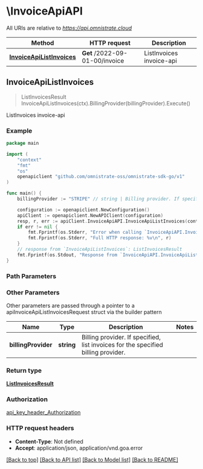 # \InvoiceApiAPI

All URIs are relative to *https://api.omnistrate.cloud*

Method | HTTP request | Description
------------- | ------------- | -------------
[**InvoiceApiListInvoices**](InvoiceApiAPI.md#InvoiceApiListInvoices) | **Get** /2022-09-01-00/invoice | ListInvoices invoice-api



## InvoiceApiListInvoices

> ListInvoicesResult InvoiceApiListInvoices(ctx).BillingProvider(billingProvider).Execute()

ListInvoices invoice-api

### Example

```go
package main

import (
	"context"
	"fmt"
	"os"
	openapiclient "github.com/omnistrate-oss/omnistrate-sdk-go/v1"
)

func main() {
	billingProvider := "STRIPE" // string | Billing provider. If specified, list invoices for the specified billing provider. (optional)

	configuration := openapiclient.NewConfiguration()
	apiClient := openapiclient.NewAPIClient(configuration)
	resp, r, err := apiClient.InvoiceApiAPI.InvoiceApiListInvoices(context.Background()).BillingProvider(billingProvider).Execute()
	if err != nil {
		fmt.Fprintf(os.Stderr, "Error when calling `InvoiceApiAPI.InvoiceApiListInvoices``: %v\n", err)
		fmt.Fprintf(os.Stderr, "Full HTTP response: %v\n", r)
	}
	// response from `InvoiceApiListInvoices`: ListInvoicesResult
	fmt.Fprintf(os.Stdout, "Response from `InvoiceApiAPI.InvoiceApiListInvoices`: %v\n", resp)
}
```

### Path Parameters



### Other Parameters

Other parameters are passed through a pointer to a apiInvoiceApiListInvoicesRequest struct via the builder pattern


Name | Type | Description  | Notes
------------- | ------------- | ------------- | -------------
 **billingProvider** | **string** | Billing provider. If specified, list invoices for the specified billing provider. | 

### Return type

[**ListInvoicesResult**](ListInvoicesResult.md)

### Authorization

[api_key_header_Authorization](../README.md#api_key_header_Authorization)

### HTTP request headers

- **Content-Type**: Not defined
- **Accept**: application/json, application/vnd.goa.error

[[Back to top]](#) [[Back to API list]](../README.md#documentation-for-api-endpoints)
[[Back to Model list]](../README.md#documentation-for-models)
[[Back to README]](../README.md)

